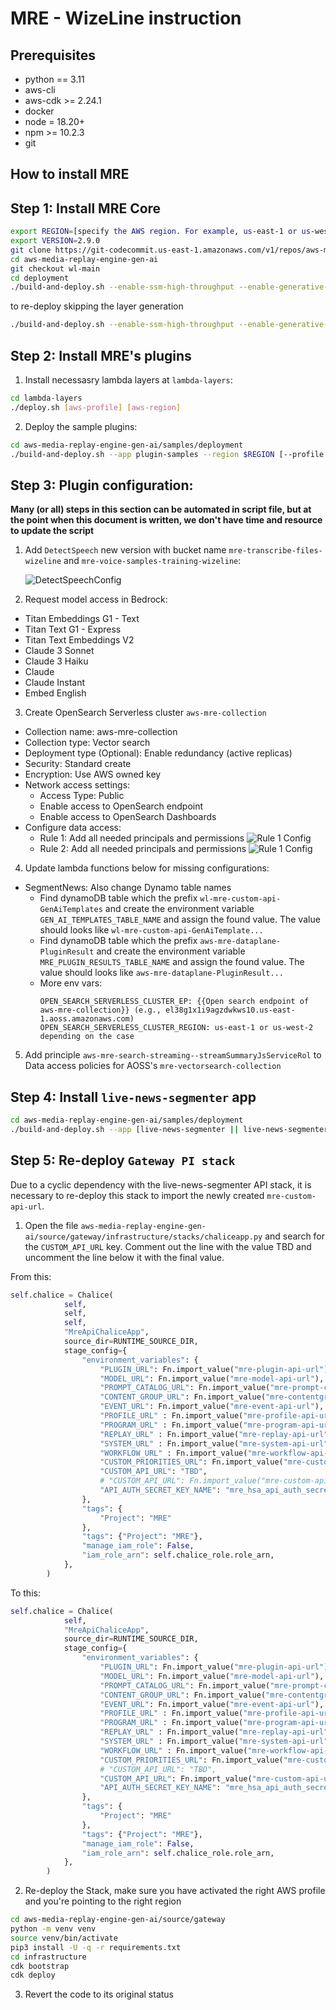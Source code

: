 # MRE - WizeLine instruction

## Prerequisites

* python == 3.11
* aws-cli
* aws-cdk >= 2.24.1
* docker
* node = 18.20+
* npm >= 10.2.3
* git

## How to install MRE

## Step 1: Install MRE Core

```bash
export REGION=[specify the AWS region. For example, us-east-1 or us-west-2]
export VERSION=2.9.0
git clone https://git-codecommit.us-east-1.amazonaws.com/v1/repos/aws-media-replay-engine-gen-ai
cd aws-media-replay-engine-gen-ai
git checkout wl-main
cd deployment
./build-and-deploy.sh --enable-ssm-high-throughput --enable-generative-ai --version $VERSION --region $REGION --verbose [--profile <aws-profile>]
```

to re-deploy skipping the layer generation

```bash
./build-and-deploy.sh --enable-ssm-high-throughput --enable-generative-ai --no-layer --version $VERSION --region $REGION --verbose [--profile <aws-profile>]
```

## Step 2: Install MRE's plugins

1. Install necessasry lambda layers at `lambda-layers`:
   
```bash
cd lambda-layers
./deploy.sh [aws-profile] [aws-region]
```

2. Deploy the sample plugins:

```bash
cd aws-media-replay-engine-gen-ai/samples/deployment
./build-and-deploy.sh --app plugin-samples --region $REGION [--profile <aws-profile>]
```

## Step 3: Plugin configuration:

**Many (or all) steps in this section can be automated in script file, but at the point when this document is written, we don't have time and resource to update the script**

<!-- 1. [Add plugin roles](Plugin-Roles.md) -->
<!-- 2. Create the following S3 buckets:
  
  - `mre-transcribe-files-wizeline`
  - `mre-voice-samples-training-wizeline`
  - `mre-wizeline-video-samples`: Enable Bucket Versioning -->

1. Add `DetectSpeech` new version with bucket name `mre-transcribe-files-wizeline` and `mre-voice-samples-training-wizeline`:

    ![DetectSpeechConfig](assets/DetectSpeechConfig.png)

<!-- 4. Create `temp-chunk-vars` table in dynamodb -->
2. Request model access in Bedrock:
  - Titan Embeddings G1 - Text
  - Titan Text G1 - Express
  - Titan Text Embeddings V2
  - Claude 3 Sonnet
  - Claude 3 Haiku
  - Claude
  - Claude Instant
  - Embed English
3. Create OpenSearch Serverless cluster `aws-mre-collection`
  - Collection name: aws-mre-collection
  - Collection type: Vector search
  - Deployment type (Optional): Enable redundancy (active replicas)
  - Security: Standard create
  - Encryption: Use AWS owned key
  - Network access settings:
    + Access Type: Public
    + Enable access to OpenSearch endpoint
    + Enable access to OpenSearch Dashboards
  - Configure data access:
    + Rule 1: Add all needed principals and permissions
![Rule 1 Config](assets/OpenSearchAccessControlRule1.png)
    + Rule 2: Add all needed principals and permissions
![Rule 1 Config](assets/OpenSearchAccessControlRule2.png)

4. Update lambda functions below for missing configurations:
  <!-- - DetectSceneLabels:
    + Add Layers: MediaReplayEnginePluginHelper, Pillow, boto3, pyAV
    + Find dynamoDB table which the prefix `wl-mre-custom-api-GenAiTemplates` and update lambda parameter with corespoding value  `genai_templates_table = dynamodb.Table('wl-mre-custom-api-GenAiTemplates...')`

  - DetectCelebrities:
    + Add Layers: MediaReplayEnginePluginHelper, Pillow, pyAV, json-repair
    + Find dynamoDB table which the prefix `wl-mre-custom-api-GenAiTemplates` and update lambda parameter with corespoding value `genai_templates_table = dynamodb.Table('wl-mre-custom-api-GenAiTemplate...')`

  - DetectSpeech:
    + Add Layers: MediaReplayEnginePluginHelper, ffmpeg -->

  - SegmentNews: Also change Dynamo table names
    <!-- + Add Layers: MediaReplayEnginePluginHelper, opensearch-py, boto3, json-repair -->
    + Find dynamoDB table which the prefix `wl-mre-custom-api-GenAiTemplates` and create the environment variable `GEN_AI_TEMPLATES_TABLE_NAME` and assign the found value. The value should looks like `wl-mre-custom-api-GenAiTemplate...`
    + Find dynamoDB table which the prefix `aws-mre-dataplane-PluginResult` and create the environment variable `MRE_PLUGIN_RESULTS_TABLE_NAME` and assign the found value. The value should looks like `aws-mre-dataplane-PluginResult...`
    + More env vars:
      ```
      OPEN_SEARCH_SERVERLESS_CLUSTER_EP: {{Open search endpoint of aws-mre-collection}} (e.g., el38g1x1i9agzdwkws10.us-east-1.aoss.amazonaws.com)
      OPEN_SEARCH_SERVERLESS_CLUSTER_REGION: us-east-1 or us-west-2 depending on the case
      ```

<!-- 8. Add `SegmentNews` environment variables -->
  
5. Add principle `aws-mre-search-streaming--streamSummaryJsServiceRol` to Data access policies for AOSS's `mre-vectorsearch-collection`

## Step 4: Install `live-news-segmenter` app

```bash
cd aws-media-replay-engine-gen-ai/samples/deployment
./build-and-deploy.sh --app [live-news-segmenter || live-news-segmenter-ui || live-news-segmenter-api] --region $REGION [--profile <aws-profile>]
```

## Step 5: Re-deploy `Gateway PI stack`

Due to a cyclic dependency with the live-news-segmenter API stack, it is necessary to re-deploy this stack to import the newly created `mre-custom-api-url`.

1. Open the file `aws-media-replay-engine-gen-ai/source/gateway/infrastructure/stacks/chaliceapp.py` and search for the `CUSTOM_API_URL` key. Comment out the line with the value TBD and uncomment the line below it with the final value.

From this:

```python
self.chalice = Chalice(
            self,
            self,
            self,
            "MreApiChaliceApp",
            source_dir=RUNTIME_SOURCE_DIR,
            stage_config={
                "environment_variables": {
                    "PLUGIN_URL": Fn.import_value("mre-plugin-api-url"),
                    "MODEL_URL": Fn.import_value("mre-model-api-url"),
                    "PROMPT_CATALOG_URL": Fn.import_value("mre-prompt-catalog-api-url"),
                    "CONTENT_GROUP_URL": Fn.import_value("mre-contentgroup-api-url"),
                    "EVENT_URL": Fn.import_value("mre-event-api-url"),
                    "PROFILE_URL" : Fn.import_value("mre-profile-api-url"),
                    "PROGRAM_URL" : Fn.import_value("mre-program-api-url"),
                    "REPLAY_URL" : Fn.import_value("mre-replay-api-url"),
                    "SYSTEM_URL" : Fn.import_value("mre-system-api-url"),
                    "WORKFLOW_URL" : Fn.import_value("mre-workflow-api-url"),
                    "CUSTOM_PRIORITIES_URL": Fn.import_value("mre-custompriorities-api-url"),
                    "CUSTOM_API_URL": "TBD",
                    # "CUSTOM_API_URL": Fn.import_value("mre-custom-api-url"),
                    "API_AUTH_SECRET_KEY_NAME": "mre_hsa_api_auth_secret",
                },
                "tags": {
                    "Project": "MRE"
                },
                "tags": {"Project": "MRE"},
                "manage_iam_role": False,
                "iam_role_arn": self.chalice_role.role_arn,
            },
        )
```

To this:

```python
self.chalice = Chalice(
            self,
            "MreApiChaliceApp",
            source_dir=RUNTIME_SOURCE_DIR,
            stage_config={
                "environment_variables": {
                    "PLUGIN_URL": Fn.import_value("mre-plugin-api-url"),
                    "MODEL_URL": Fn.import_value("mre-model-api-url"),
                    "PROMPT_CATALOG_URL": Fn.import_value("mre-prompt-catalog-api-url"),
                    "CONTENT_GROUP_URL": Fn.import_value("mre-contentgroup-api-url"),
                    "EVENT_URL": Fn.import_value("mre-event-api-url"),
                    "PROFILE_URL" : Fn.import_value("mre-profile-api-url"),
                    "PROGRAM_URL" : Fn.import_value("mre-program-api-url"),
                    "REPLAY_URL" : Fn.import_value("mre-replay-api-url"),
                    "SYSTEM_URL" : Fn.import_value("mre-system-api-url"),
                    "WORKFLOW_URL" : Fn.import_value("mre-workflow-api-url"),
                    "CUSTOM_PRIORITIES_URL": Fn.import_value("mre-custompriorities-api-url"),
                    # "CUSTOM_API_URL": "TBD",
                    "CUSTOM_API_URL": Fn.import_value("mre-custom-api-url"),
                    "API_AUTH_SECRET_KEY_NAME": "mre_hsa_api_auth_secret",
                },
                "tags": {
                    "Project": "MRE"
                },
                "tags": {"Project": "MRE"},
                "manage_iam_role": False,
                "iam_role_arn": self.chalice_role.role_arn,
            },
        )
```

2. Re-deploy the Stack, make sure you have activated the right AWS profile and you're pointing to the right region

```bash
cd aws-media-replay-engine-gen-ai/source/gateway
python -m venv venv
source venv/bin/activate
pip3 install -U -q -r requirements.txt
cd infrastructure
cdk bootstrap
cdk deploy
```

3. Revert the code to its original status